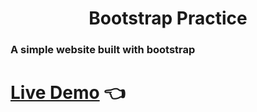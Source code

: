 
<h1 align="center">Bootstrap Practice</h1>

<h3>A simple website built with bootstrap </h3>

# [Live Demo](https://rawan-kh.github.io/Rawan-Kh/Motoon-Frontend/tree/main/Project1) 👈 
